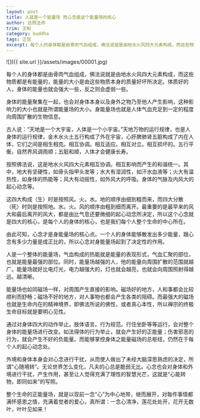 ```yaml
---
layout: post
title: 人就是一个能量场 而心念是这个能量场的核心
author: 达照法师
trim: 王盼
category: buddha
tags: 正信
excerpt: 每个人的身体都是由骨肉气血组成，佛法说就是由地水火风四大元素构成，而这些物质都是有能量的，能量的大小是由这些物质本身的质量好坏所决定。体质好的人，身体的能量也就会强大一些，反之则会虚弱一些。
---
```


![]({{ site.url }}/assets/images/00001.jpg)

每个人的身体都是由骨肉气血组成，佛法说就是由地水火风四大元素构成，而这些物质都是有能量的，能量的大小是由这些物质本身的质量好坏所决定。体质好的人，身体的能量也就会强大一些，反之则会虚弱一些。

身体的能量聚集在一起，也会对身体本身以及身外之物乃至他人产生影响，这种影响力的大小也就是所谓能量场的大小。身能量场也就是人体气血充足到一定的程度向周围扩散的生物信息。

古人说：“天地是一个大宇宙，人体是一个小宇宙。”天地万物的运行规律，也是人身体的运行规律，金木水火土五行构成了外在宇宙，心肝脾肺肾五脏构成了内在人体，它们之间是相生相克。相互协调。相互适应。相互对立。相互损坏的。五行平衡，自然界风调雨顺；五脏和顺，人体才会健康长寿。

按照佛法说，这是地水火风四大元素相互协调。相互影响而产生的和谐统一。其中，地大有坚硬性，如骨头指甲头发等；水大有湿润性，如汗水血液等；火大有温热性，如身体的热能等；风大有动摇性，如外风大的呼吸。身体的气脉及内风大的起心动念等。

这四大构成（生）时是按照风。火。水。地的顺序由细到粗而来，而四大分散（死）时则是按照地。水。火。风的顺序由粗到细而离开。最重要的是最早来的风大和最后离开的风大，都是由比气息还要微细的起心动念所决定，所以这个心念就是四大的核心，是每个人的身体的核心，也是我们每个人整个生命的中心所在。

由此可知，心念才是身能量场的核心点。一个人的身体能够散发出多少能量，跟心念有多少力量是成正比的，所以心念对身能量场起到了决定性的作用。

人是一个整体的能量场，气血构成的热能就是能量的表现形式，气血汇聚的部位，也就是能量最强的部位。同时，能量场越强的人，他的能量向周围扩散的范围就越广。能量场就好比电灯光，电力越强大的，灯也就会越亮，也就会向周围照射得越远。越清晰。

能量场也如同磁场一样，对周围产生直接的影响。磁场好的地方，人和事都会比较顺利而舒畅；磁场不好的地方，对人事物也都会产生各类的阻碍。而最强大的磁场也就是生命内在的精神境界，即佛法所说的佛性，或者真心本性，所以禅宗的终极生命目标就是要明心见性。

通过对身体四大的动作举止。肢体语言。行为规范。行住坐卧等等运行，会对整个身体的能量场进行改变。如法得体的行为举止，就会产生好的正能量；伤害邪恶的行为，就会产生不好的负能量。而能够掌控身体之能量磁场的总枢纽，仍然在于每个人的起心动念处。

外境和身体本身会对心念进行干扰，从而使人做出了未经大脑深思熟虑的决定，所谓“心随境转”。无论世界怎么变化，凡夫的心总是脆弱无比。心念也会对身体和外境进行干扰，产生作用，甚至让人觉得充满了理性的智慧光芒，这就是“心能转物，即同如来”的写照。

整个生命的正能量场，就是以现前一念“心”为中心地带，继而展开，对每件事情都满怀感恩之情，充满着觉者的爱心，真所谓：一念心清净，莲花处处开，花开无数叶，叶叶见如来！
